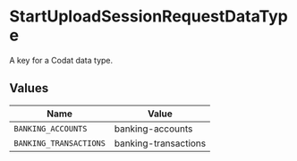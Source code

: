 # StartUploadSessionRequestDataType

A key for a Codat data type.


## Values

| Name                   | Value                  |
| ---------------------- | ---------------------- |
| `BANKING_ACCOUNTS`     | banking-accounts       |
| `BANKING_TRANSACTIONS` | banking-transactions   |